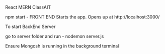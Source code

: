 React MERN ClassAIT

npm start - FRONT END
Starts the app.
Opens up at http://localhost:3000/

To start BackEnd Server

go to server folder and run - nodemon server.js

Ensure Mongosh is running in the background terminal

